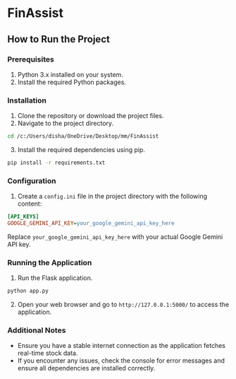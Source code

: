 # FinAssist

## How to Run the Project

### Prerequisites

1. Python 3.x installed on your system.
2. Install the required Python packages.

### Installation

1. Clone the repository or download the project files.
2. Navigate to the project directory.

```bash
cd /c:/Users/disha/OneDrive/Desktop/mm/FinAssist
```

3. Install the required dependencies using pip.

```bash
pip install -r requirements.txt
```

### Configuration

1. Create a `config.ini` file in the project directory with the following content:

```ini
[API_KEYS]
GOOGLE_GEMINI_API_KEY=your_google_gemini_api_key_here
```

Replace `your_google_gemini_api_key_here` with your actual Google Gemini API key.

### Running the Application

1. Run the Flask application.

```bash
python app.py
```

2. Open your web browser and go to `http://127.0.0.1:5000/` to access the application.

### Additional Notes

- Ensure you have a stable internet connection as the application fetches real-time stock data.
- If you encounter any issues, check the console for error messages and ensure all dependencies are installed correctly.
